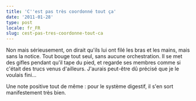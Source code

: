 ```yaml
---
title: 'C''est pas très coordonné tout ça'
date: '2011-01-28'
type: post
locale: fr_FR
slug: cest-pas-tres-coordonne-tout-ca
---
```


Non mais sérieusement, on dirait qu'ils lui ont filé les bras et les mains, mais sans la notice. Tout bouge tout seul, sans aucune orchestration. Il se met des gifles pendant qu'il tape du pied, et regarde ses membres comme si c'était des trucs venus d'ailleurs. J'aurais peut-être dû précisé que je le voulais fini...

Une note positive tout de même : pour le système digestif, il s'en sort manifestement très bien.
